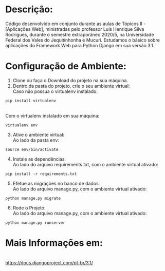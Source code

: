 # Descrição:
Código desenvolvido em conjunto durante as aulas de Tópicos II - [Aplicações Web], ministradas pelo professor Luis Henrique Silva Rodrigues, durante o semestre extraporâneo 2020/5, na Universidade Federal dos Vales do Jequitinhonha e Mucuri.
Estudamos o básico sobre aplicações do Framework Web para Python Django em sua versão 3.1.

# Configuração de Ambiente:
1. Clone ou faça o Download do projeto na sua máquina.
2. Dentro da pasta do projeto, crie o seu ambiente virtual:
<br>Caso não possua o virtualenv instalado:
```
pip install virtualenv
```
<br> Com o virtualenv instalado em sua máquina:
```
virtualenv env
```
3. Ative o ambiente virtual:
<br>Ao lado da pasta env: 
```
source env/bin/activate
```
4. Instale as dependências:
<br>Ao lado do arquivo requirements.txt, com o ambiente virtual ativado:
```
pip install -r requirements.txt
```
5. Efetue as migrações no banco de dados:
<br>Ao lado do arquivo manage.py, com o ambiente virtual ativado:
```
python manage.py migrate
```
6. Rode o Projeto:
<br>Ao lado do arquivo manage.py, com o ambiente virtual ativado: 
```
python manage.py runserver
```

# Mais Informações em:
<br>https://docs.djangoproject.com/pt-br/3.1/
